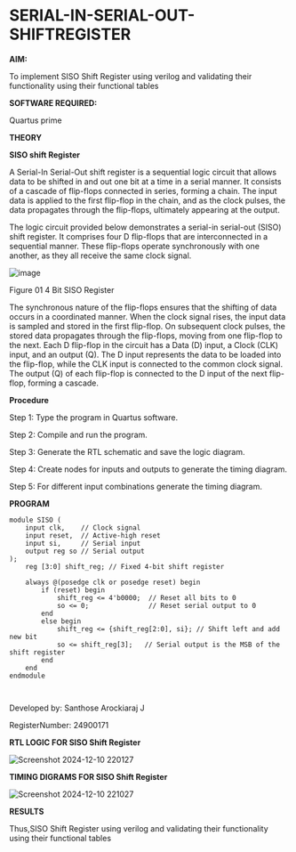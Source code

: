 # SERIAL-IN-SERIAL-OUT-SHIFTREGISTER

**AIM:**

To implement  SISO Shift Register using verilog and validating their functionality using their functional tables

**SOFTWARE REQUIRED:**

Quartus prime

**THEORY**

**SISO shift Register**

A Serial-In Serial-Out shift register is a sequential logic circuit that allows data to be shifted in and out one bit at a time in a serial manner. It consists of a cascade of flip-flops connected in series, forming a chain. The input data is applied to the first flip-flop in the chain, and as the clock pulses, the data propagates through the flip-flops, ultimately appearing at the output.

The logic circuit provided below demonstrates a serial-in serial-out (SISO) shift register. It comprises four D flip-flops that are interconnected in a sequential manner. These flip-flops operate synchronously with one another, as they all receive the same clock signal.

![image](https://github.com/naavaneetha/SERIAL-IN-SERIAL-OUT-SHIFTREGISTER/assets/154305477/e81c4072-37f9-46c6-8145-566764b74c3a)

Figure 01 4 Bit SISO Register

The synchronous nature of the flip-flops ensures that the shifting of data occurs in a coordinated manner. When the clock signal rises, the input data is sampled and stored in the first flip-flop. On subsequent clock pulses, the stored data propagates through the flip-flops, moving from one flip-flop to the next.
Each D flip-flop in the circuit has a Data (D) input, a Clock (CLK) input, and an output (Q). The D input represents the data to be loaded into the flip-flop, while the CLK input is connected to the common clock signal. The output (Q) of each flip-flop is connected to the D input of the next flip-flop, forming a cascade.

**Procedure**

Step 1:  Type the program in Quartus software.

Step 2:  Compile and run the program.

Step 3:  Generate the RTL schematic and save the logic diagram.

Step 4:  Create nodes for inputs and outputs to generate the timing diagram.

Step 5:  For different input combinations generate the timing diagram.


**PROGRAM**
~~~
module SISO (
    input clk,    // Clock signal
    input reset,  // Active-high reset
    input si,     // Serial input
    output reg so // Serial output
);
    reg [3:0] shift_reg; // Fixed 4-bit shift register

    always @(posedge clk or posedge reset) begin
        if (reset) begin
            shift_reg <= 4'b0000;  // Reset all bits to 0
            so <= 0;               // Reset serial output to 0
        end
        else begin
            shift_reg <= {shift_reg[2:0], si}; // Shift left and add new bit
            so <= shift_reg[3];   // Serial output is the MSB of the shift register
        end
    end
endmodule



~~~




Developed by: Santhose Arockiaraj J

RegisterNumber: 24900171



**RTL LOGIC FOR SISO Shift Register**

![Screenshot 2024-12-10 220127](https://github.com/user-attachments/assets/7541ca73-6da6-4014-a880-0b56405fb6ea)

**TIMING DIGRAMS FOR SISO Shift Register**

![Screenshot 2024-12-10 221027](https://github.com/user-attachments/assets/3856184c-4079-406a-8f28-23efa0d3e963)

**RESULTS**

Thus,SISO Shift Register using verilog and validating their functionality using their functional tables
